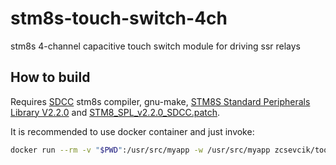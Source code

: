 # stm8s-touch-switch-4ch
stm8s 4-channel capacitive touch switch module for driving ssr relays

## How to build
Requires [SDCC](http://sdcc.sourceforge.net/) stm8s compiler, gnu-make, [STM8S Standard Peripherals Library V2.2.0](http://www.st.com/en/embedded-software/stsw-stm8069.html) and [STM8_SPL_v2.2.0_SDCC.patch](https://github.com/gicking/SPL_2.2.0_SDCC_patch/).

It is recommended to use docker container and just invoke:
```bash
docker run --rm -v "$PWD":/usr/src/myapp -w /usr/src/myapp zcsevcik/toolchain-stm8s make
```
